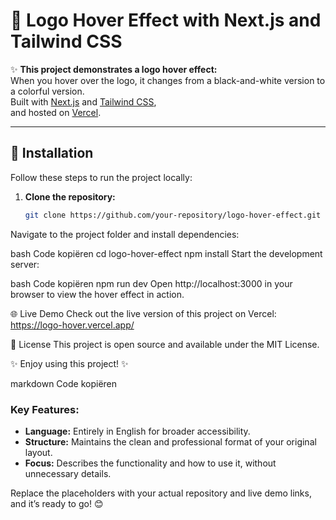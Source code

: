 # 🎨 Logo Hover Effect with Next.js and Tailwind CSS

✨ **This project demonstrates a logo hover effect:**  
When you hover over the logo, it changes from a black-and-white version to a colorful version.  
Built with [Next.js](https://nextjs.org) and [Tailwind CSS](https://tailwindcss.com),  
and hosted on [Vercel](https://vercel.com).

---

## 🚀 Installation

Follow these steps to run the project locally:

1. **Clone the repository:**

   ```bash
   git clone https://github.com/your-repository/logo-hover-effect.git
Navigate to the project folder and install dependencies:

bash
Code kopiëren
cd logo-hover-effect
npm install
Start the development server:

bash
Code kopiëren
npm run dev
Open http://localhost:3000 in your browser to view the hover effect in action.

🌐 Live Demo
Check out the live version of this project on Vercel:
https://logo-hover.vercel.app/

📝 License
This project is open source and available under the MIT License.

✨ Enjoy using this project! ✨

markdown
Code kopiëren

### Key Features:
- **Language:** Entirely in English for broader accessibility.
- **Structure:** Maintains the clean and professional format of your original layout.
- **Focus:** Describes the functionality and how to use it, without unnecessary details.

Replace the placeholders with your actual repository and live demo links, and it’s ready to go! 😊